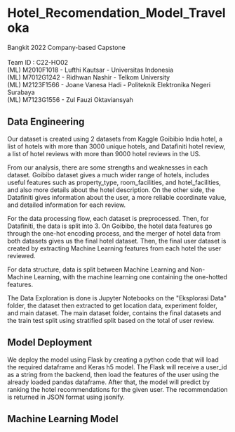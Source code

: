 # Hotel_Recomendation_Model_Traveloka
Bangkit 2022 Company-based Capstone <br> <br>
Team ID	: C22-HO02 <br>
(ML) M2010F1018 - Lufthi Kautsar - Universitas Indonesia <br>
(ML) M7012G1242 - Ridhwan Nashir - Telkom University <br>
(ML) M2123F1566 - Joane Vanesa Hadi - Politeknik Elektronika Negeri Surabaya <br>
(ML) M7123G1556 - Zul Fauzi Oktaviansyah <br>

## Data Engineering <br>
Our dataset is created using 2 datasets from Kaggle Goibibio India hotel, a list of hotels with more than 3000 unique hotels, and Datafiniti hotel review, a list of hotel reviews with more than 9000 hotel reviews in the US.

From our analysis, there are some strengths and weaknesses in each dataset. Goibibo dataset gives a much wider range of hotels, includes useful features such as property_type, room_facilities, and hotel_facilities,
and also more details about the hotel description. On the other side, the Datafiniti gives information about the user, a more reliable coordinate value, and detailed information for each review.

For the data processing flow, each dataset is preprocessed. Then, for Datafiniti, the data is split into 3. On Goibibo, the hotel data features go through the one-hot encoding process, and the merger of hotel data from both datasets gives us the final hotel dataset. Then, the final user dataset is created by extracting Machine Learning features from each hotel the user reviewed.

For data structure, data is split between Machine Learning and Non-Machine Learning, with the machine learning one containing the one-hotted features.

The Data Exploration is done is Jupyter Notebooks on the "Eksplorasi Data" folder, the dataset then extracted to get location data, experiment folder, and main dataset. The main dataset folder, contains the final datasets and the train test split using stratified split based on the total of user review.

## Model Deployment <br>
We deploy the model using Flask by creating a python code that will load the required dataframe and Keras h5 model. The Flask will receive a user_id as a string from the backend, then load the features of the user using the already loaded pandas dataframe. After that, the model will predict by ranking the hotel recommendations for the given user. The recommendation is returned in JSON format using jsonify.

## Machine Learning Model <br>
